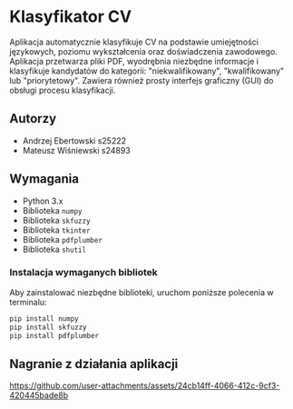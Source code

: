 # Klasyfikator CV 

Aplikacja automatycznie klasyfikuje CV na podstawie umiejętności językowych, poziomu wykształcenia oraz doświadczenia zawodowego. Aplikacja przetwarza pliki PDF, wyodrębnia niezbędne informacje i klasyfikuje kandydatów do kategorii: "niekwalifikowany", "kwalifikowany" lub "priorytetowy". Zawiera również prosty interfejs graficzny (GUI) do obsługi procesu klasyfikacji.

## Autorzy

- Andrzej Ebertowski s25222
- Mateusz Wiśniewski s24893

## Wymagania

- Python 3.x
- Biblioteka `numpy`
- Biblioteka `skfuzzy`
- Biblioteka `tkinter`
- Biblioteka `pdfplumber`
- Biblioteka `shutil`

### Instalacja wymaganych bibliotek

Aby zainstalować niezbędne biblioteki, uruchom poniższe polecenia w terminalu:

```bash
pip install numpy
pip install skfuzzy
pip install pdfplumber
```

## Nagranie z działania aplikacji

https://github.com/user-attachments/assets/24cb14ff-4066-412c-9cf3-420445bade8b

